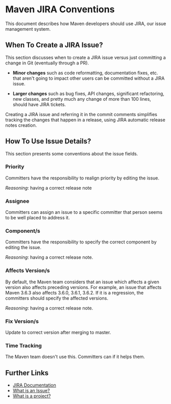 # Maven JIRA Conventions
<!--
Licensed to the Apache Software Foundation (ASF) under one
or more contributor license agreements.  See the NOTICE file
distributed with this work for additional information
regarding copyright ownership.  The ASF licenses this file
to you under the Apache License, Version 2.0 (the
"License"); you may not use this file except in compliance
with the License.  You may obtain a copy of the License at

    http://www.apache.org/licenses/LICENSE-2.0

Unless required by applicable law or agreed to in writing,
software distributed under the License is distributed on an
"AS IS" BASIS, WITHOUT WARRANTIES OR CONDITIONS OF ANY
KIND, either express or implied.  See the License for the
specific language governing permissions and limitations
under the License.
-->
This document describes how Maven developers should use JIRA, our issue management system.

## When To Create a JIRA Issue?

This section discusses when to create a JIRA issue versus just committing a change in Git (eventually through a PR).

- **Minor changes** such as code reformatting, documentation fixes, etc. that aren't going to impact other users
can be committed without a JIRA issue.

- **Larger changes** such as bug fixes, API changes, significant refactoring, new classes, and pretty much any change
of more than 100 lines, should have JIRA tickets.

Creating a JIRA issue and referring it in the commit comments simplifies tracking the changes that happen in a release,
using JIRA automatic release notes creation.

## How To Use Issue Details?

This section presents some conventions about the issue fields.

### Priority

Committers have the responsibility to realign priority by editing the issue.

*Reasoning*: having a correct release note

### Assignee

Committers can assign an issue to a specific committer that person seems to
be well placed to address it.

### Component/s

Committers have the responsibility to specify the correct component by editing the issue.

*Reasoning*: having a correct release note.

### Affects Version/s

By default, the Maven team considers that an issue which affects a given version also affects preceding versions. For example, an issue
that affects Maven 3.6.3 also affects 3.6.0, 3.6.1, 3.6.2.
If it is a regression, the committers should specify the affected versions.

*Reasoning*: having a correct release note.

### Fix Version/s

Update to correct version after merging to master.

### Time Tracking

The Maven team doesn't use this. Committers can if it helps them.

## Further Links

- [JIRA Documentation](https://confluence.atlassian.com/jira064/jira-documentation-720411693.html)
- [What is an Issue?](https://confluence.atlassian.com/jira064/what-is-an-issue-720416138.html)
- [What is a project?](https://confluence.atlassian.com/jira064/what-is-a-project-720416135.html)